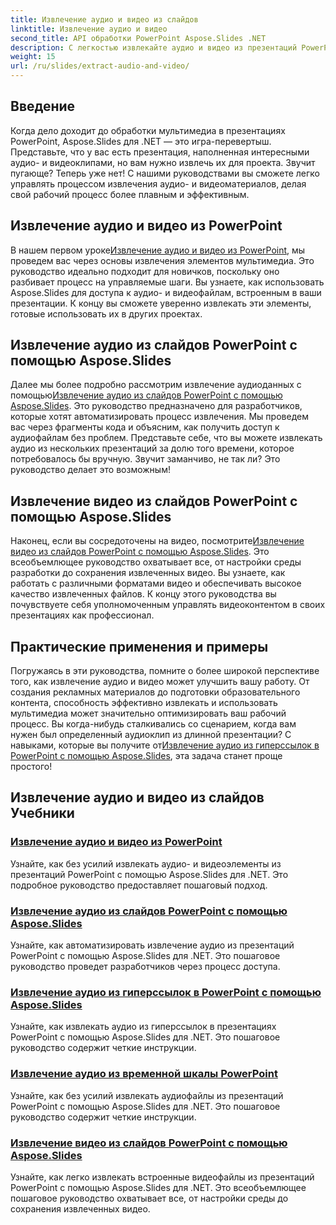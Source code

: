 ```yaml
---
title: Извлечение аудио и видео из слайдов
linktitle: Извлечение аудио и видео
second_title: API обработки PowerPoint Aspose.Slides .NET
description: С легкостью извлекайте аудио и видео из презентаций PowerPoint с помощью Aspose.Slides для .NET, следуя нашим подробным пошаговым руководствам.
weight: 15
url: /ru/slides/extract-audio-and-video/
---
```

## Введение

Когда дело доходит до обработки мультимедиа в презентациях PowerPoint, Aspose.Slides для .NET — это игра-перевертыш. Представьте, что у вас есть презентация, наполненная интересными аудио- и видеоклипами, но вам нужно извлечь их для проекта. Звучит пугающе? Теперь уже нет! С нашими руководствами вы сможете легко управлять процессом извлечения аудио- и видеоматериалов, делая свой рабочий процесс более плавным и эффективным.

## Извлечение аудио и видео из PowerPoint

 В нашем первом уроке[Извлечение аудио и видео из PowerPoint](./extracting-audio-and-video/), мы проведем вас через основы извлечения элементов мультимедиа. Это руководство идеально подходит для новичков, поскольку оно разбивает процесс на управляемые шаги. Вы узнаете, как использовать Aspose.Slides для доступа к аудио- и видеофайлам, встроенным в ваши презентации. К концу вы сможете уверенно извлекать эти элементы, готовые использовать их в других проектах.

## Извлечение аудио из слайдов PowerPoint с помощью Aspose.Slides

 Далее мы более подробно рассмотрим извлечение аудиоданных с помощью[Извлечение аудио из слайдов PowerPoint с помощью Aspose.Slides](./extract-audio-from-powerpoint/). Это руководство предназначено для разработчиков, которые хотят автоматизировать процесс извлечения. Мы проведем вас через фрагменты кода и объясним, как получить доступ к аудиофайлам без проблем. Представьте себе, что вы можете извлекать аудио из нескольких презентаций за долю того времени, которое потребовалось бы вручную. Звучит заманчиво, не так ли? Это руководство делает это возможным!

## Извлечение видео из слайдов PowerPoint с помощью Aspose.Slides

 Наконец, если вы сосредоточены на видео, посмотрите[Извлечение видео из слайдов PowerPoint с помощью Aspose.Slides](./extract-videos-from-powerpoint-slides/). Это всеобъемлющее руководство охватывает все, от настройки среды разработки до сохранения извлеченных видео. Вы узнаете, как работать с различными форматами видео и обеспечивать высокое качество извлеченных файлов. К концу этого руководства вы почувствуете себя уполномоченным управлять видеоконтентом в своих презентациях как профессионал.

## Практические применения и примеры

Погружаясь в эти руководства, помните о более широкой перспективе того, как извлечение аудио и видео может улучшить вашу работу. От создания рекламных материалов до подготовки образовательного контента, способность эффективно извлекать и использовать мультимедиа может значительно оптимизировать ваш рабочий процесс. Вы когда-нибудь сталкивались со сценарием, когда вам нужен был определенный аудиоклип из длинной презентации? С навыками, которые вы получите от[Извлечение аудио из гиперссылок в PowerPoint с помощью Aspose.Slides](./extract-audio-from-hyperlinks/), эта задача станет проще простого!

## Извлечение аудио и видео из слайдов Учебники
### [Извлечение аудио и видео из PowerPoint](./extracting-audio-and-video/)
Узнайте, как без усилий извлекать аудио- и видеоэлементы из презентаций PowerPoint с помощью Aspose.Slides для .NET. Это подробное руководство предоставляет пошаговый подход.
### [Извлечение аудио из слайдов PowerPoint с помощью Aspose.Slides](./extract-audio-from-powerpoint/)
Узнайте, как автоматизировать извлечение аудио из презентаций PowerPoint с помощью Aspose.Slides для .NET. Это пошаговое руководство проведет разработчиков через процесс доступа.
### [Извлечение аудио из гиперссылок в PowerPoint с помощью Aspose.Slides](./extract-audio-from-hyperlinks/)
Узнайте, как извлекать аудио из гиперссылок в презентациях PowerPoint с помощью Aspose.Slides для .NET. Это пошаговое руководство содержит четкие инструкции.
### [Извлечение аудио из временной шкалы PowerPoint](./extracting-audio-from-timeline/)
Узнайте, как без усилий извлекать аудиофайлы из презентаций PowerPoint с помощью Aspose.Slides для .NET. Это пошаговое руководство содержит четкие инструкции.
### [Извлечение видео из слайдов PowerPoint с помощью Aspose.Slides](./extract-videos-from-powerpoint-slides/)
Узнайте, как легко извлекать встроенные видеофайлы из презентаций PowerPoint с помощью Aspose.Slides для .NET. Это всеобъемлющее пошаговое руководство охватывает все, от настройки среды до сохранения извлеченных видео.